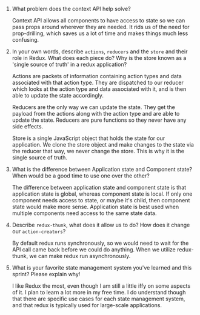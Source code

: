 1. What problem does the context API help solve?

    Context API allows all components to have access to state so we can pass props around wherever they are needed. It rids us of the need for prop-drilling, which saves us a lot of time and makes things much less confusing.

2. In your own words, describe `actions`, `reducers` and the `store` and their role in Redux. What does each piece do? Why is the store known as a 'single source of truth' in a redux application?

    Actions are packets of information containing action types and data associated with that action type. They are dispatched to our reducer which looks at the action type and data associated with it, and is then able to update the state accordingly.

    Reducers are the only way we can update the state. They get the payload from the actions along with the action type and are able to update the state. Reducers are pure functions so they never have any side effects.

    Store is a single JavaScript object that holds the state for our application. We clone the store object and make changes to the state via the reducer that way, we never change the store. This is why it is the single source of truth.

3. What is the difference between Application state and Component state? When would be a good time to use one over the other?

    The difference between application state and component state is that application state is global, whereas component state is local. If only one component needs access to state, or maybe it's child, then component state would make more sense. Application state is best used when multiple components need access to the same state data.

4. Describe `redux-thunk`, what does it allow us to do? How does it change our `action-creators`?

    By default redux runs synchronously, so we would need to wait for the API call came back before we could do anything. When we utilize redux-thunk, we can make redux run asynchronously.
    
5. What is your favorite state management system you've learned and this sprint? Please explain why!

    I like Redux the most, even though I am still a little iffy on some aspects of it. I plan to learn a lot more in my free time. I do understand though that there are specific use cases for each state management system, and that redux is typically used for large-scale applications. 
